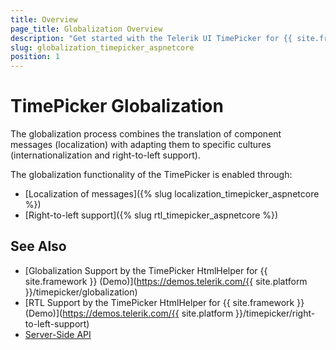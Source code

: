```yaml
---
title: Overview
page_title: Globalization Overview
description: "Get started with the Telerik UI TimePicker for {{ site.framework }} and learn about the globalization options it supports."
slug: globalization_timepicker_aspnetcore
position: 1
---
```


# TimePicker Globalization

The globalization process combines the translation of component messages (localization) with adapting them to specific cultures (internationalization and right-to-left support).

The globalization functionality of the TimePicker is enabled through:
* [Localization of messages]({% slug localization_timepicker_aspnetcore %})
* [Right-to-left support]({% slug rtl_timepicker_aspnetcore %})

## See Also

* [Globalization Support by the TimePicker HtmlHelper for {{ site.framework }} (Demo)](https://demos.telerik.com/{{ site.platform }}/timepicker/globalization)
* [RTL Support by the TimePicker HtmlHelper for {{ site.framework }} (Demo)](https://demos.telerik.com/{{ site.platform }}/timepicker/right-to-left-support)
* [Server-Side API](/api/timepicker)
